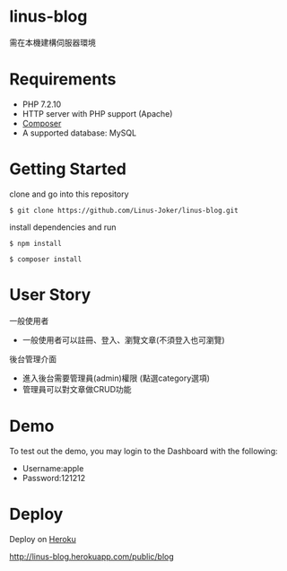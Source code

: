 # linus-blog

需在本機建構伺服器環境

# Requirements

- PHP 7.2.10
- HTTP server with PHP support (Apache)
- [Composer](https://getcomposer.org/)
- A supported database: MySQL

# Getting Started

clone and go into this repository

```
$ git clone https://github.com/Linus-Joker/linus-blog.git
```

install dependencies and run

```
$ npm install

$ composer install
```

# User Story

一般使用者
- 一般使用者可以註冊、登入、瀏覽文章(不須登入也可瀏覽)

後台管理介面
- 進入後台需要管理員(admin)權限 (點選category選項)
- 管理員可以對文章做CRUD功能

# Demo

To test out the demo, you may login to the Dashboard with the following:
- Username:apple
- Password:121212

# Deploy

Deploy on [Heroku](https://www.heroku.com/)

http://linus-blog.herokuapp.com/public/blog




